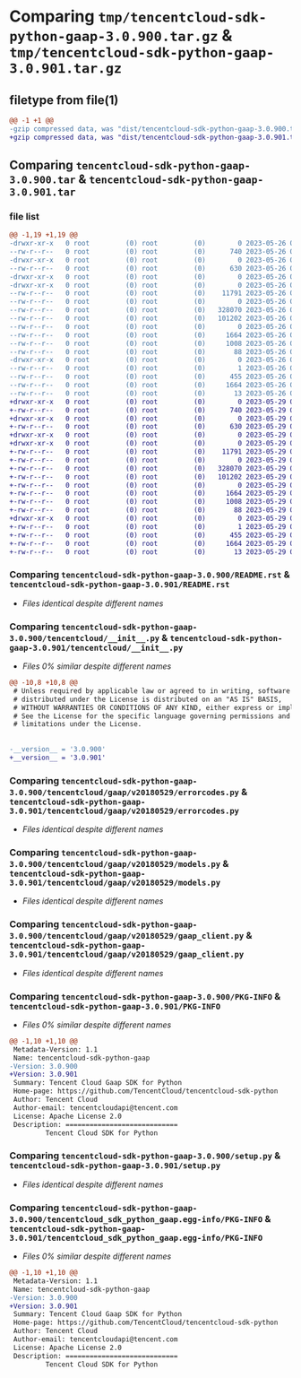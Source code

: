 # Comparing `tmp/tencentcloud-sdk-python-gaap-3.0.900.tar.gz` & `tmp/tencentcloud-sdk-python-gaap-3.0.901.tar.gz`

## filetype from file(1)

```diff
@@ -1 +1 @@
-gzip compressed data, was "dist/tencentcloud-sdk-python-gaap-3.0.900.tar", last modified: Fri May 26 02:19:19 2023, max compression
+gzip compressed data, was "dist/tencentcloud-sdk-python-gaap-3.0.901.tar", last modified: Mon May 29 02:28:19 2023, max compression
```

## Comparing `tencentcloud-sdk-python-gaap-3.0.900.tar` & `tencentcloud-sdk-python-gaap-3.0.901.tar`

### file list

```diff
@@ -1,19 +1,19 @@
-drwxr-xr-x   0 root         (0) root         (0)        0 2023-05-26 02:19:19.000000 tencentcloud-sdk-python-gaap-3.0.900/
--rw-r--r--   0 root         (0) root         (0)      740 2023-05-26 02:19:19.000000 tencentcloud-sdk-python-gaap-3.0.900/README.rst
-drwxr-xr-x   0 root         (0) root         (0)        0 2023-05-26 02:19:19.000000 tencentcloud-sdk-python-gaap-3.0.900/tencentcloud/
--rw-r--r--   0 root         (0) root         (0)      630 2023-05-26 02:19:19.000000 tencentcloud-sdk-python-gaap-3.0.900/tencentcloud/__init__.py
-drwxr-xr-x   0 root         (0) root         (0)        0 2023-05-26 02:19:19.000000 tencentcloud-sdk-python-gaap-3.0.900/tencentcloud/gaap/
-drwxr-xr-x   0 root         (0) root         (0)        0 2023-05-26 02:19:19.000000 tencentcloud-sdk-python-gaap-3.0.900/tencentcloud/gaap/v20180529/
--rw-r--r--   0 root         (0) root         (0)    11791 2023-05-26 02:19:19.000000 tencentcloud-sdk-python-gaap-3.0.900/tencentcloud/gaap/v20180529/errorcodes.py
--rw-r--r--   0 root         (0) root         (0)        0 2023-05-26 02:19:19.000000 tencentcloud-sdk-python-gaap-3.0.900/tencentcloud/gaap/v20180529/__init__.py
--rw-r--r--   0 root         (0) root         (0)   328070 2023-05-26 02:19:19.000000 tencentcloud-sdk-python-gaap-3.0.900/tencentcloud/gaap/v20180529/models.py
--rw-r--r--   0 root         (0) root         (0)   101202 2023-05-26 02:19:19.000000 tencentcloud-sdk-python-gaap-3.0.900/tencentcloud/gaap/v20180529/gaap_client.py
--rw-r--r--   0 root         (0) root         (0)        0 2023-05-26 02:19:19.000000 tencentcloud-sdk-python-gaap-3.0.900/tencentcloud/gaap/__init__.py
--rw-r--r--   0 root         (0) root         (0)     1664 2023-05-26 02:19:19.000000 tencentcloud-sdk-python-gaap-3.0.900/PKG-INFO
--rw-r--r--   0 root         (0) root         (0)     1008 2023-05-26 02:19:19.000000 tencentcloud-sdk-python-gaap-3.0.900/setup.py
--rw-r--r--   0 root         (0) root         (0)       88 2023-05-26 02:19:19.000000 tencentcloud-sdk-python-gaap-3.0.900/setup.cfg
-drwxr-xr-x   0 root         (0) root         (0)        0 2023-05-26 02:19:19.000000 tencentcloud-sdk-python-gaap-3.0.900/tencentcloud_sdk_python_gaap.egg-info/
--rw-r--r--   0 root         (0) root         (0)        1 2023-05-26 02:19:19.000000 tencentcloud-sdk-python-gaap-3.0.900/tencentcloud_sdk_python_gaap.egg-info/dependency_links.txt
--rw-r--r--   0 root         (0) root         (0)      455 2023-05-26 02:19:19.000000 tencentcloud-sdk-python-gaap-3.0.900/tencentcloud_sdk_python_gaap.egg-info/SOURCES.txt
--rw-r--r--   0 root         (0) root         (0)     1664 2023-05-26 02:19:19.000000 tencentcloud-sdk-python-gaap-3.0.900/tencentcloud_sdk_python_gaap.egg-info/PKG-INFO
--rw-r--r--   0 root         (0) root         (0)       13 2023-05-26 02:19:19.000000 tencentcloud-sdk-python-gaap-3.0.900/tencentcloud_sdk_python_gaap.egg-info/top_level.txt
+drwxr-xr-x   0 root         (0) root         (0)        0 2023-05-29 02:28:19.000000 tencentcloud-sdk-python-gaap-3.0.901/
+-rw-r--r--   0 root         (0) root         (0)      740 2023-05-29 02:28:19.000000 tencentcloud-sdk-python-gaap-3.0.901/README.rst
+drwxr-xr-x   0 root         (0) root         (0)        0 2023-05-29 02:28:19.000000 tencentcloud-sdk-python-gaap-3.0.901/tencentcloud/
+-rw-r--r--   0 root         (0) root         (0)      630 2023-05-29 02:28:19.000000 tencentcloud-sdk-python-gaap-3.0.901/tencentcloud/__init__.py
+drwxr-xr-x   0 root         (0) root         (0)        0 2023-05-29 02:28:19.000000 tencentcloud-sdk-python-gaap-3.0.901/tencentcloud/gaap/
+drwxr-xr-x   0 root         (0) root         (0)        0 2023-05-29 02:28:19.000000 tencentcloud-sdk-python-gaap-3.0.901/tencentcloud/gaap/v20180529/
+-rw-r--r--   0 root         (0) root         (0)    11791 2023-05-29 02:28:19.000000 tencentcloud-sdk-python-gaap-3.0.901/tencentcloud/gaap/v20180529/errorcodes.py
+-rw-r--r--   0 root         (0) root         (0)        0 2023-05-29 02:28:19.000000 tencentcloud-sdk-python-gaap-3.0.901/tencentcloud/gaap/v20180529/__init__.py
+-rw-r--r--   0 root         (0) root         (0)   328070 2023-05-29 02:28:19.000000 tencentcloud-sdk-python-gaap-3.0.901/tencentcloud/gaap/v20180529/models.py
+-rw-r--r--   0 root         (0) root         (0)   101202 2023-05-29 02:28:19.000000 tencentcloud-sdk-python-gaap-3.0.901/tencentcloud/gaap/v20180529/gaap_client.py
+-rw-r--r--   0 root         (0) root         (0)        0 2023-05-29 02:28:19.000000 tencentcloud-sdk-python-gaap-3.0.901/tencentcloud/gaap/__init__.py
+-rw-r--r--   0 root         (0) root         (0)     1664 2023-05-29 02:28:19.000000 tencentcloud-sdk-python-gaap-3.0.901/PKG-INFO
+-rw-r--r--   0 root         (0) root         (0)     1008 2023-05-29 02:28:19.000000 tencentcloud-sdk-python-gaap-3.0.901/setup.py
+-rw-r--r--   0 root         (0) root         (0)       88 2023-05-29 02:28:19.000000 tencentcloud-sdk-python-gaap-3.0.901/setup.cfg
+drwxr-xr-x   0 root         (0) root         (0)        0 2023-05-29 02:28:19.000000 tencentcloud-sdk-python-gaap-3.0.901/tencentcloud_sdk_python_gaap.egg-info/
+-rw-r--r--   0 root         (0) root         (0)        1 2023-05-29 02:28:19.000000 tencentcloud-sdk-python-gaap-3.0.901/tencentcloud_sdk_python_gaap.egg-info/dependency_links.txt
+-rw-r--r--   0 root         (0) root         (0)      455 2023-05-29 02:28:19.000000 tencentcloud-sdk-python-gaap-3.0.901/tencentcloud_sdk_python_gaap.egg-info/SOURCES.txt
+-rw-r--r--   0 root         (0) root         (0)     1664 2023-05-29 02:28:19.000000 tencentcloud-sdk-python-gaap-3.0.901/tencentcloud_sdk_python_gaap.egg-info/PKG-INFO
+-rw-r--r--   0 root         (0) root         (0)       13 2023-05-29 02:28:19.000000 tencentcloud-sdk-python-gaap-3.0.901/tencentcloud_sdk_python_gaap.egg-info/top_level.txt
```

### Comparing `tencentcloud-sdk-python-gaap-3.0.900/README.rst` & `tencentcloud-sdk-python-gaap-3.0.901/README.rst`

 * *Files identical despite different names*

### Comparing `tencentcloud-sdk-python-gaap-3.0.900/tencentcloud/__init__.py` & `tencentcloud-sdk-python-gaap-3.0.901/tencentcloud/__init__.py`

 * *Files 0% similar despite different names*

```diff
@@ -10,8 +10,8 @@
 # Unless required by applicable law or agreed to in writing, software
 # distributed under the License is distributed on an "AS IS" BASIS,
 # WITHOUT WARRANTIES OR CONDITIONS OF ANY KIND, either express or implied.
 # See the License for the specific language governing permissions and
 # limitations under the License.
 
 
-__version__ = '3.0.900'
+__version__ = '3.0.901'
```

### Comparing `tencentcloud-sdk-python-gaap-3.0.900/tencentcloud/gaap/v20180529/errorcodes.py` & `tencentcloud-sdk-python-gaap-3.0.901/tencentcloud/gaap/v20180529/errorcodes.py`

 * *Files identical despite different names*

### Comparing `tencentcloud-sdk-python-gaap-3.0.900/tencentcloud/gaap/v20180529/models.py` & `tencentcloud-sdk-python-gaap-3.0.901/tencentcloud/gaap/v20180529/models.py`

 * *Files identical despite different names*

### Comparing `tencentcloud-sdk-python-gaap-3.0.900/tencentcloud/gaap/v20180529/gaap_client.py` & `tencentcloud-sdk-python-gaap-3.0.901/tencentcloud/gaap/v20180529/gaap_client.py`

 * *Files identical despite different names*

### Comparing `tencentcloud-sdk-python-gaap-3.0.900/PKG-INFO` & `tencentcloud-sdk-python-gaap-3.0.901/PKG-INFO`

 * *Files 0% similar despite different names*

```diff
@@ -1,10 +1,10 @@
 Metadata-Version: 1.1
 Name: tencentcloud-sdk-python-gaap
-Version: 3.0.900
+Version: 3.0.901
 Summary: Tencent Cloud Gaap SDK for Python
 Home-page: https://github.com/TencentCloud/tencentcloud-sdk-python
 Author: Tencent Cloud
 Author-email: tencentcloudapi@tencent.com
 License: Apache License 2.0
 Description: ============================
         Tencent Cloud SDK for Python
```

### Comparing `tencentcloud-sdk-python-gaap-3.0.900/setup.py` & `tencentcloud-sdk-python-gaap-3.0.901/setup.py`

 * *Files identical despite different names*

### Comparing `tencentcloud-sdk-python-gaap-3.0.900/tencentcloud_sdk_python_gaap.egg-info/PKG-INFO` & `tencentcloud-sdk-python-gaap-3.0.901/tencentcloud_sdk_python_gaap.egg-info/PKG-INFO`

 * *Files 0% similar despite different names*

```diff
@@ -1,10 +1,10 @@
 Metadata-Version: 1.1
 Name: tencentcloud-sdk-python-gaap
-Version: 3.0.900
+Version: 3.0.901
 Summary: Tencent Cloud Gaap SDK for Python
 Home-page: https://github.com/TencentCloud/tencentcloud-sdk-python
 Author: Tencent Cloud
 Author-email: tencentcloudapi@tencent.com
 License: Apache License 2.0
 Description: ============================
         Tencent Cloud SDK for Python
```

